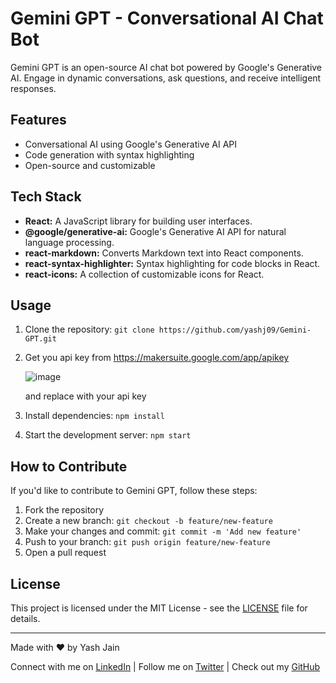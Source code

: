 # Gemini GPT - Conversational AI Chat Bot

Gemini GPT is an open-source AI chat bot powered by Google's Generative AI. Engage in dynamic conversations, ask questions, and receive intelligent responses.

## Features

- Conversational AI using Google's Generative AI API
- Code generation with syntax highlighting
- Open-source and customizable

## Tech Stack

- **React:** A JavaScript library for building user interfaces.
- **@google/generative-ai:** Google's Generative AI API for natural language processing.
- **react-markdown:** Converts Markdown text into React components.
- **react-syntax-highlighter:** Syntax highlighting for code blocks in React.
- **react-icons:** A collection of customizable icons for React.

## Usage

1. Clone the repository:
   `git clone https://github.com/yashj09/Gemini-GPT.git`
2. Get you api key from https://makersuite.google.com/app/apikey

   ![image](https://github.com/yashj09/Gemini-GPT/assets/118172073/00e37360-d026-4a50-bc5d-757bd062a680)

   and replace with your api key
4. Install dependencies:
   `npm install`
5. Start the development server:
   `npm start`

## How to Contribute

If you'd like to contribute to Gemini GPT, follow these steps:

1. Fork the repository
2. Create a new branch:
   `git checkout -b feature/new-feature`
3. Make your changes and commit:
   `git commit -m 'Add new feature'`
4. Push to your branch:
   `git push origin feature/new-feature`
5. Open a pull request

## License

This project is licensed under the MIT License - see the [LICENSE](LICENSE) file for details.

---

Made with ❤️ by Yash Jain

Connect with me on [LinkedIn](https://www.linkedin.com/in/yash-jain-5a92861ab/) | Follow me on [Twitter](https://twitter.com/0xYash_Jain) | Check out my [GitHub](https://github.com/yashj09)
